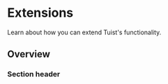 # Extensions

Learn about how you can extend Tuist's functionality.

## Overview

<!-- TODO -->

### Section header

<!-- TODO -->
